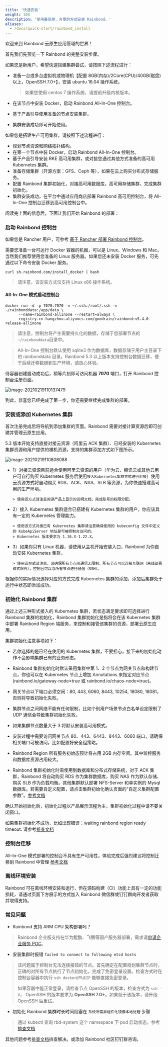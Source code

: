 ```yaml
---
title: '快速安装'
weight: 104
description: '使用最简单，方便的方式安装 Rainbond。'
aliases:
  - /docs/quick-start/rainbond_install
---
```


欢迎来到 Rainbond 云原生应用管理的世界！

首先我们先预览一下 Rainbond 的完整安装步骤。

如果您是新用户，希望快速搭建集群尝试，请按照下述流程进行：

- 准备一台或多台虚拟机或物理机【配置 8GB(内存)/2Core(CPU)/40GB(磁盘) 以上，OpenSSH 7.0+】，安装 ubuntu 16.04 操作系统。

  > 如果您使用 centos 7 操作系统，请提前升级内核版本。

- 在该节点中安装 Docker，启动 Rainbond All-In-One 控制台。
- 基于产品引导使用准备的节点安装集群。
- 集群安装成功即可开始使用。

如果您是搭建生产可用集群，请按照下述流程进行：

- 规划节点资源和网络拓扑结构。
- 在第一个节点中装 Docker，启动 Rainbond All-In-One 控制台。
- 基于产品引导安装 RKE 高可用集群，或对接您通过其他方式准备的高可用 Kubernetes 集群。
- 准备存储集群（开源方案：GFS、Ceph 等），如果在云上购买分布式存储服务。
- 配置 Rainbond 集群初始化，对接高可用数据库，高可用存储集群，完成集群初始化。
- 集群安装成功，在平台中通过应用商店部署 Rainbond 高可用控制台，将 All-In-One 控制台迁移到高可用控制台中。

阅读完上面的信息后，下面让我们开始 Rainbond 的部署：

### 启动 Rainbond 控制台

如果您是 Rancher 用户，可参考 [基于 Rancher 部署 Rainbond 控制台](/docs/install/other-methods/install-from-rancher/)。

需要您准备一台可运行 Docker 容器的机器，可以是 Linux、Windows 和 Mac。当然我们推荐使用您准备的 Linux 服务器。如果您还未安装 Docker 服务，可先通过以下命令安装 Docker 服务。

```
curl sh.rainbond.com/install_docker | bash
```

> 请注意，该安装方式仅支持 Linux x86 操作系统。

#### All-In-One 模式启动控制台

```
docker run -d -p 7070:7070 -v ~/.ssh:/root/.ssh -v ~/rainbonddata:/app/data \
      --name=rainbond-allinone --restart=always \
      registry.cn-hangzhou.aliyuncs.com/goodrain/rainbond:v5.4.0-release-allinone
```

> 请注意，控制台将产生需要持久化的数据，存储于您部署节点的`~/rainbonddata`目录中。

> All-In-One 控制台默认使用 sqlite3 作为数据库，数据存储于用户主目录下的 rainbonddata 目录。Rainbond 5.3 以上版本支持控制台数据迁移，便于后续迁移数据到生产环境，请放心体验。

待容器创建启动成功后，稍等片刻即可访问机器 <b>7070</b> 端口，打开 Rainbond 控制台注册页面。

![image-20210219110137479](https://static.goodrain.com/images/5.3/regist.png)

到此，恭喜您已经完成了第一步，你还需要继续完成集群的部署。

### 安装或添加 Kubernetes 集群

首次注册完成后将导航到添加集群的页面。Rainbond 需要对接计算资源后即可创建并管理云原生应用。

5.3 版本开始支持直接对接云资源（阿里云 ACK 集群）、已经安装的 Kubernetes 集群资源和用户提供的裸机资源，支持的集群添加方式如下图所示。

![image-20210219110808088](https://static.goodrain.com/images/5.3/add-cluster.png)

- 1）对接云资源目前适合使用阿里云资源的用户（华为云、腾讯云或其他云用户可自行购买 Kubernetes 服务后使用`接入Kubernetes集群方式进行对接`）使用云资源方式将自动购买 RDS、ACK、NAS、SLB 等资源，为你快速搭建高可用的生产环境。

      > 使用该方式请注意阅读产品上显示的说明文档，完成账号的权限分配。

- 2）接入 Kubernetes 集群适合已搭建有 Kubernetes 集群的用户，你应该具有一定的 Kubernetes 管理能力。

      > 使用该方式对接已有 Kubernetes 集群请注意确保使用的 kubeconfig 文件中定义的 KubeApiServer 地址是可被控制台访问的。
      > Kubernetes 版本要求为 1.16.X-1.22.X。

- 3）如果你只有 Linux 机器，请使用从主机开始安装入口，Rainbond 为你自动安装 Kubernetes 集群。

      > 使用该方式请注意，请确保所有节点间通信无限制，所有节点可以连接互联网（离线部署模式除外），控制台可以与所有节点进行通信（SSH）。

根据你的实际情况选择对应的方式完成 Kubernetes 集群的添加，添加后集群处于运行中状态即添加成功。

### 初始化 Rainbond 集群

通过上述三种形式接入的 Kubernetes 集群，若状态满足要求即可选择进行 Rainbond 集群的初始化，Rainbond 集群初始化是指将会在该 Kubernetes 集群中部署 Rainbond Region 端服务，来控制和接管该集群的资源，部署云原生应用。

集群初始化注意事项如下：

- 若你选择的是已经在使用的 Kubernetes 集群，不要担心，接下来的初始化动作不会影响集群已有的业务形态。

- Rainbond 集群初始化时默认采用集群中第 1、2 个节点为网关节点和构建节点，你也可以在 Kubernetes 节点上增加 Annotations 来指定对应节点(rainbond.io/gateway-node=true 或 rainbond.io/chaos-node=true)。

- 网关节点以下端口必须空闲：80, 443, 6060, 8443, 10254, 18080, 18081，否则将导致初始化失败。

- 集群节点之间网络不能有任何限制，比如个别用户场景节点白名单设定限制了 UDP 通信会导致集群初始化失败。

- 如果集群节点数量大于 3 将默认安装高可用模式。

- 安装过程中需要访问网关节点 80、443、6443、8443、6060 端口，请确保相关端口可被访问，比如配置好安全组策略。

- Rainbond Region 所有服务初始态预计将占用 2GB 内存空间。其中监控服务和数据库资源占用较大。

- Rainbond 集群初始化时需使用到数据库和分布式存储系统，对于 ACK 集群，Rainbond 将自动购买 RDS 作为集群数据库，购买 NAS 作为默认存储、购买 SLB 作为负载均衡。其他集群默认部署 NFS-Server 和单实例的 Mysql 数据库。若需要自定义配置，请点击集群初始化确认页面的“自定义集群配置参数”。[参考文档](/docs/user-operations/cluster-manage/init-region/)

确认开始初始化后，初始化过程以产品展示流程为主，集群初始化过程中请不要关闭窗口。

如果集群初始化不成功，比如出现错误：waiting rainbond region ready timeout. 请参考[排查文档](/docs/user-operations/cluster-manage/check/)

### 控制台迁移

All-In-One 模式部署的控制台不具有生产可用性，体验完成后强烈建议将控制迁移到 Rainbond 中管理 [参考文档](/docs/user-operations/ha-deploy/console-recover/)

### 离线环境安装

Rainbond 可在离线环境安装和运行，但在源码构建（CI）功能上具有一定的功能损耗，请通过页面下方展示的方式加入 Rainbond 微信群或钉钉群向开发者获取并取得支持。

### 常见问题

- Rainbond 支持 ARM CPU 架构部署吗？

> Rainbond 企业版支持在华为鲲鹏、飞腾等国产服务器部署，需求请[申请企业服务 POC](https://www.goodrain.com/poc/)。

- 安装集群时报错 `failed to connect to following etcd hosts`

> 该问题属于控制台无法连接报错的节点。首先确定在配置规划集群节点时，正确的对所有节点执行了节点初始化，完成了免密登录设置。检查方式时在控制台容器中执行 `ssh docker@节点IP` 能够直接免密登录。
>
> 如果容器中能正常登录，请检查节点 OpenSSH 的版本，检查方式为 `ssh -V`， OpenSSH 的版本要求为 **OpenSSH 7.0+**。如果低于该版本，请升级 OpenSSH 后重试。

- 初始化 Rainbond 集群时长时间阻塞在 `系统所需非组件化镜像本地处理` 步骤

> 通过 kubectl 查询 rbd-system 这个 namespace 下 pod 启动状态，参考 [排查文档](/docs/user-operations/cluster-manage/check/)

其他问题参考[排查文档](/docs/user-operations/cluster-manage/check/)排查解决。或添加 Rainbond 社区钉钉群咨询。
